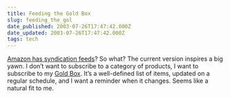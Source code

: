 ```yaml
---
title: Feeding the Gold Box
slug: feeding_the_gol
date_published: 2003-07-26T17:47:42.000Z
date_updated: 2003-07-26T17:47:42.000Z
tags: tech
---
```


[Amazon has syndication feeds](http://www.amazon.com/exec/obidos/subst/xs/syndicate.html/002-6631521-1939226)? So what? The current version inspires a big yawn. I don’t want to subscribe to a category of products, I want to subscribe to my [Gold Box](http://www.amazon.com/exec/obidos/tg/stores/static/-/goldbox/index/2020-20/). It’s a well-defined list of items, updated on a regular schedule, and I want a reminder when it changes. Seems like a natural fit to me.

